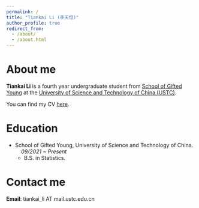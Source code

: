 ```yaml
---
permalink: /
title: "Tiankai Li (李天恺)"
author_profile: true
redirect_from: 
  - /about/
  - /about.html
---
```


About me
======
**Tiankai Li** is a fourth year undergraduate student from [School of Gifted Young](http://en.scgy.ustc.edu.cn/) at the [University of Science and Technology of China (USTC)](https://en.ustc.edu.cn/).

You can find my CV [here](../assets/cv.pdf).


Education
======
- School of Gifted Young, University of Science and Technology of China. &nbsp; &nbsp;&nbsp;*09/2021 ~ Present*
  - B.S. in Statistics.

# Contact me
**Email**: tiankai_li AT mail.ustc.edu.cn
